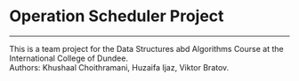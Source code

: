# Operation Scheduler Project
___
This is a team project for the Data Structures abd Algorithms Course at the International College of Dundee.\
Authors: Khushaal Choithramani, Huzaifa Ijaz, Viktor Bratov.